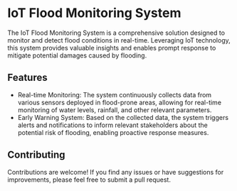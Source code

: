 # IoT Flood Monitoring System

The IoT Flood Monitoring System is a comprehensive solution designed to monitor and detect flood conditions in real-time. Leveraging IoT technology, this system provides valuable insights and enables prompt response to mitigate potential damages caused by flooding.

## Features

- Real-time Monitoring: The system continuously collects data from various sensors deployed in flood-prone areas, allowing for real-time monitoring of water levels, rainfall, and other relevant parameters.
- Early Warning System: Based on the collected data, the system triggers alerts and notifications to inform relevant stakeholders about the potential risk of flooding, enabling proactive response measures.

## Contributing

Contributions are welcome! If you find any issues or have suggestions for improvements, please feel free to submit a pull request.




